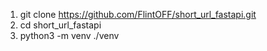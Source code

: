 1. git clone https://github.com/FlintOFF/short_url_fastapi.git
2. cd short_url_fastapi
3. python3 -m venv ./venv
